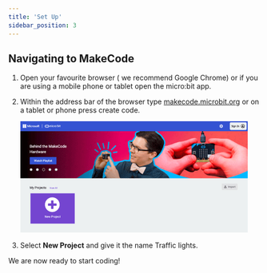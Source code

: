 ```yaml
---
title: 'Set Up'
sidebar_position: 3
---
```


## Navigating to MakeCode

1. Open your favourite browser ( we recommend Google Chrome) or if you are using a mobile phone or tablet open the micro:bit app.
   
2. Within the address bar of the browser type [makecode.microbit.org](https://makecode.microbit.org/) or on a tablet or phone press create code.
   
   ![MakeCode website preview](./img/MakeCodeWebsite.png)

3. Select **New Project** and give it the name Traffic lights.

We are now ready to start coding!